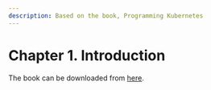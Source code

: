 ```yaml
---
description: Based on the book, Programming Kubernetes
---
```


# Chapter 1. Introduction

The book can be downloaded from [here](https://www.yumpu.com/xx/document/view/64279293/pdf-free-programming-kubernetes-developing-cloud-native-applications-by-michael-hausenblas-ebook-download).&#x20;
